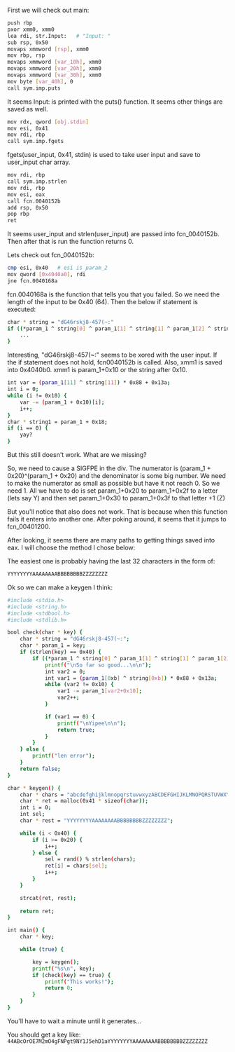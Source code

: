 First we will check out main:

```bash
push rbp
pxor xmm0, xmm0
lea rdi, str.Input:   # "Input: "
sub rsp, 0x50
movaps xmmword [rsp], xmm0
mov rbp, rsp
movaps xmmword [var_10h], xmm0
movaps xmmword [var_20h], xmm0
movaps xmmword [var_30h], xmm0
mov byte [var_40h], 0
call sym.imp.puts
```

It seems Input: is printed with the puts() function. It seems other things are saved as well.

```bash
mov rdx, qword [obj.stdin]
mov esi, 0x41
mov rdi, rbp
call sym.imp.fgets
```

fgets(user_input, 0x41, stdin) is used to take user input and save to user_input char array.

```bash
mov rdi, rbp
call sym.imp.strlen
mov rdi, rbp
mov esi, eax
call fcn.0040152b
add rsp, 0x50
pop rbp
ret
```

It seems user_input and strlen(user_input) are passed into fcn_0040152b. Then after that is run the function returns 0.

Lets check out fcn_0040152b:

```bash
cmp esi, 0x40   # esi is param_2
mov qword [0x4040a0], rdi
jne fcn.0040168a
```

fcn.0040168a is the function that tells you that you failed. So we need the length of the input to be 0x40 (64). Then the below if statement is executed:

```bash
char * string = "dG46rskj8-457(~:"
if ((*param_1 ^ string[0] ^ param_1[1] ^ string[1] ^ param_1[2] ^ string[2] ^ param_1[3] ^ string[3] ^ param_1[4] ^ string[4] ^ param_1[5] ^ string[5] ^ param_1[6 Also, xmm1 is saved into 0x4040b0] ^ string[6] ^ param_1[7] ^ string[7] ^ param_1[8] ^ string[8] ^ param_1[9] ^ string[9] ^ param_1[10] ^ string[10] ^ param_1[11] ^ string[11] ^ param_1[12] ^ string[12] ^ param_1[13] ^ string[13] ^ param_1[14] ^ string[14]) == (param_1[15] ^ string[15])) {
	...
}
```

Interesting, "dG46rskj8-457(~:" seems to be xored with the user input. If the if statement does not hold, fcn0040152b is called. Also, xmm1 is saved into 0x4040b0. xmm1 is param_1+0x10 or the string after 0x10.

```bash
int var = (param_1[11] ^ string[11]) * 0x88 + 0x13a;
int i = 0;
while (i != 0x10) {
	var -= (param_1 + 0x10)[i];
	i++;
}
char * string1 = param_1 + 0x18;
if (i == 0) {
	yay?
}
```

But this still doesn't work. What are we missing?

So, we need to cause a SIGFPE in the div. The numerator is (param_1 + 0x20)^(param_1 + 0x20) and the denominator is some big number. We need to make the numerator as small as possible but have it not reach 0. So we need 1.
All we have to do is set param_1+0x20 to param_1+0x2f to a letter (lets say Y) and then set param_1+0x30 to param_1+0x3f to that letter +1 (Z)

But you'll notice that also does not work. That is because when this function fails it enters into another one. After poking around, it seems that it jumps to fcn_00401200.

After looking, it seems there are many paths to getting things saved into eax. I will choose the method I chose below:

The easiest one is probably having the last 32 characters in the form of:

```bash
YYYYYYYYAAAAAAAABBBBBBBBZZZZZZZZ
```

Ok so we can make a keygen I think:

```bash
#include <stdio.h>
#include <string.h>
#include <stdbool.h>
#include <stdlib.h>

bool check(char * key) {
	char * string = "dG46rskj8-457(~:";
	char * param_1 = key;
	if (strlen(key) == 0x40) {
		if ((*param_1 ^ string[0] ^ param_1[1] ^ string[1] ^ param_1[2] ^ string[2] ^ param_1[3] ^ string[3] ^ param_1[4] ^ string[4] ^ param_1[5] ^ string[5] ^ param_1[6] ^ string[6] ^ param_1[7] ^ string[7] ^ param_1[8] ^ string[8] ^ param_1[9] ^ string[9] ^param_1[10] ^ string[10] ^ param_1[0xb] ^ string[0xb] ^ param_1[0xc] ^ string[0xc] ^ param_1[0xd] ^ string[0xd] ^ param_1[0xe] ^ string[0xe]) == (param_1[0xf] ^ string[0xf])) {
			printf("\nSo far so good...\n\n");
			int var2 = 0;
			int var1 = (param_1[0xb] ^ string[0xb]) * 0x88 + 0x13a;
			while (var2 != 0x10) {
				var1 -= param_1[var2+0x10];
				var2++;
			}

			if (var1 == 0) {
				printf("\nYipee\n\n");
				return true;
			}
		}
	} else {
		printf("len error");
	}
	return false;
}

char * keygen() {
	char * chars = "abcdefghijklmnopqrstuvwxyzABCDEFGHIJKLMNOPQRSTUVWXYZ01234567890";
    char * ret = malloc(0x41 * sizeof(char));
    int i = 0;
    int sel;
    char * rest = "YYYYYYYYAAAAAAAABBBBBBBBZZZZZZZZ";

    while (i < 0x40) {
		if (i >= 0x20) {
			i++;
        } else {
            sel = rand() % strlen(chars);
            ret[i] = chars[sel];
			i++;
        }
    }

	strcat(ret, rest);
    
    return ret;
}

int main() {
	char * key;

	while (true) {

		key = keygen();
		printf("%s\n", key);
		if (check(key) == true) {
			printf("This works!");
			return 0;
		}
	}
}

```

You'll have to wait a minute until it generates...

You should get a key like: ```44ABcOrOE7M2mO4gFNPgt9NY1J5ehD1aYYYYYYYYAAAAAAAABBBBBBBBZZZZZZZZ```
